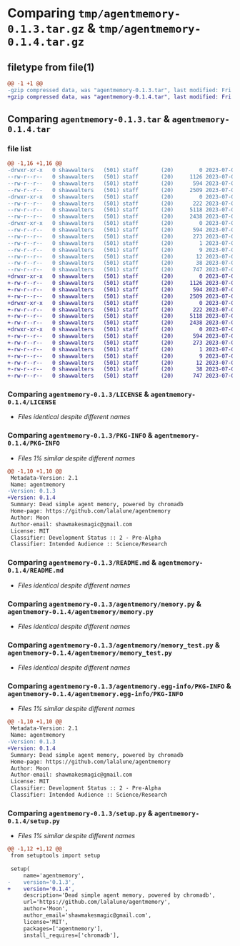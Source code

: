 # Comparing `tmp/agentmemory-0.1.3.tar.gz` & `tmp/agentmemory-0.1.4.tar.gz`

## filetype from file(1)

```diff
@@ -1 +1 @@
-gzip compressed data, was "agentmemory-0.1.3.tar", last modified: Fri Jul  7 00:00:00 2023, max compression
+gzip compressed data, was "agentmemory-0.1.4.tar", last modified: Fri Jul  7 00:00:29 2023, max compression
```

## Comparing `agentmemory-0.1.3.tar` & `agentmemory-0.1.4.tar`

### file list

```diff
@@ -1,16 +1,16 @@
-drwxr-xr-x   0 shawwalters   (501) staff       (20)        0 2023-07-07 00:00:00.110520 agentmemory-0.1.3/
--rw-r--r--   0 shawwalters   (501) staff       (20)     1126 2023-07-06 21:19:09.000000 agentmemory-0.1.3/LICENSE
--rw-r--r--   0 shawwalters   (501) staff       (20)      594 2023-07-07 00:00:00.110356 agentmemory-0.1.3/PKG-INFO
--rw-r--r--   0 shawwalters   (501) staff       (20)     2509 2023-07-06 23:56:31.000000 agentmemory-0.1.3/README.md
-drwxr-xr-x   0 shawwalters   (501) staff       (20)        0 2023-07-07 00:00:00.109340 agentmemory-0.1.3/agentmemory/
--rw-r--r--   0 shawwalters   (501) staff       (20)      222 2023-07-06 23:59:56.000000 agentmemory-0.1.3/agentmemory/__init__.py
--rw-r--r--   0 shawwalters   (501) staff       (20)     5118 2023-07-06 23:03:16.000000 agentmemory-0.1.3/agentmemory/memory.py
--rw-r--r--   0 shawwalters   (501) staff       (20)     2438 2023-07-06 23:01:34.000000 agentmemory-0.1.3/agentmemory/memory_test.py
-drwxr-xr-x   0 shawwalters   (501) staff       (20)        0 2023-07-07 00:00:00.110117 agentmemory-0.1.3/agentmemory.egg-info/
--rw-r--r--   0 shawwalters   (501) staff       (20)      594 2023-07-07 00:00:00.000000 agentmemory-0.1.3/agentmemory.egg-info/PKG-INFO
--rw-r--r--   0 shawwalters   (501) staff       (20)      273 2023-07-07 00:00:00.000000 agentmemory-0.1.3/agentmemory.egg-info/SOURCES.txt
--rw-r--r--   0 shawwalters   (501) staff       (20)        1 2023-07-07 00:00:00.000000 agentmemory-0.1.3/agentmemory.egg-info/dependency_links.txt
--rw-r--r--   0 shawwalters   (501) staff       (20)        9 2023-07-07 00:00:00.000000 agentmemory-0.1.3/agentmemory.egg-info/requires.txt
--rw-r--r--   0 shawwalters   (501) staff       (20)       12 2023-07-07 00:00:00.000000 agentmemory-0.1.3/agentmemory.egg-info/top_level.txt
--rw-r--r--   0 shawwalters   (501) staff       (20)       38 2023-07-07 00:00:00.110569 agentmemory-0.1.3/setup.cfg
--rw-r--r--   0 shawwalters   (501) staff       (20)      747 2023-07-06 23:59:56.000000 agentmemory-0.1.3/setup.py
+drwxr-xr-x   0 shawwalters   (501) staff       (20)        0 2023-07-07 00:00:29.114821 agentmemory-0.1.4/
+-rw-r--r--   0 shawwalters   (501) staff       (20)     1126 2023-07-06 21:19:09.000000 agentmemory-0.1.4/LICENSE
+-rw-r--r--   0 shawwalters   (501) staff       (20)      594 2023-07-07 00:00:29.114659 agentmemory-0.1.4/PKG-INFO
+-rw-r--r--   0 shawwalters   (501) staff       (20)     2509 2023-07-06 23:56:31.000000 agentmemory-0.1.4/README.md
+drwxr-xr-x   0 shawwalters   (501) staff       (20)        0 2023-07-07 00:00:29.113376 agentmemory-0.1.4/agentmemory/
+-rw-r--r--   0 shawwalters   (501) staff       (20)      222 2023-07-07 00:00:25.000000 agentmemory-0.1.4/agentmemory/__init__.py
+-rw-r--r--   0 shawwalters   (501) staff       (20)     5118 2023-07-06 23:03:16.000000 agentmemory-0.1.4/agentmemory/memory.py
+-rw-r--r--   0 shawwalters   (501) staff       (20)     2438 2023-07-06 23:01:34.000000 agentmemory-0.1.4/agentmemory/memory_test.py
+drwxr-xr-x   0 shawwalters   (501) staff       (20)        0 2023-07-07 00:00:29.114411 agentmemory-0.1.4/agentmemory.egg-info/
+-rw-r--r--   0 shawwalters   (501) staff       (20)      594 2023-07-07 00:00:29.000000 agentmemory-0.1.4/agentmemory.egg-info/PKG-INFO
+-rw-r--r--   0 shawwalters   (501) staff       (20)      273 2023-07-07 00:00:29.000000 agentmemory-0.1.4/agentmemory.egg-info/SOURCES.txt
+-rw-r--r--   0 shawwalters   (501) staff       (20)        1 2023-07-07 00:00:29.000000 agentmemory-0.1.4/agentmemory.egg-info/dependency_links.txt
+-rw-r--r--   0 shawwalters   (501) staff       (20)        9 2023-07-07 00:00:29.000000 agentmemory-0.1.4/agentmemory.egg-info/requires.txt
+-rw-r--r--   0 shawwalters   (501) staff       (20)       12 2023-07-07 00:00:29.000000 agentmemory-0.1.4/agentmemory.egg-info/top_level.txt
+-rw-r--r--   0 shawwalters   (501) staff       (20)       38 2023-07-07 00:00:29.114872 agentmemory-0.1.4/setup.cfg
+-rw-r--r--   0 shawwalters   (501) staff       (20)      747 2023-07-07 00:00:25.000000 agentmemory-0.1.4/setup.py
```

### Comparing `agentmemory-0.1.3/LICENSE` & `agentmemory-0.1.4/LICENSE`

 * *Files identical despite different names*

### Comparing `agentmemory-0.1.3/PKG-INFO` & `agentmemory-0.1.4/PKG-INFO`

 * *Files 1% similar despite different names*

```diff
@@ -1,10 +1,10 @@
 Metadata-Version: 2.1
 Name: agentmemory
-Version: 0.1.3
+Version: 0.1.4
 Summary: Dead simple agent memory, powered by chromadb
 Home-page: https://github.com/lalalune/agentmemory
 Author: Moon
 Author-email: shawmakesmagic@gmail.com
 License: MIT
 Classifier: Development Status :: 2 - Pre-Alpha
 Classifier: Intended Audience :: Science/Research
```

### Comparing `agentmemory-0.1.3/README.md` & `agentmemory-0.1.4/README.md`

 * *Files identical despite different names*

### Comparing `agentmemory-0.1.3/agentmemory/memory.py` & `agentmemory-0.1.4/agentmemory/memory.py`

 * *Files identical despite different names*

### Comparing `agentmemory-0.1.3/agentmemory/memory_test.py` & `agentmemory-0.1.4/agentmemory/memory_test.py`

 * *Files identical despite different names*

### Comparing `agentmemory-0.1.3/agentmemory.egg-info/PKG-INFO` & `agentmemory-0.1.4/agentmemory.egg-info/PKG-INFO`

 * *Files 1% similar despite different names*

```diff
@@ -1,10 +1,10 @@
 Metadata-Version: 2.1
 Name: agentmemory
-Version: 0.1.3
+Version: 0.1.4
 Summary: Dead simple agent memory, powered by chromadb
 Home-page: https://github.com/lalalune/agentmemory
 Author: Moon
 Author-email: shawmakesmagic@gmail.com
 License: MIT
 Classifier: Development Status :: 2 - Pre-Alpha
 Classifier: Intended Audience :: Science/Research
```

### Comparing `agentmemory-0.1.3/setup.py` & `agentmemory-0.1.4/setup.py`

 * *Files 1% similar despite different names*

```diff
@@ -1,12 +1,12 @@
 from setuptools import setup
 
 setup(
     name='agentmemory',
-    version='0.1.3',
+    version='0.1.4',
     description='Dead simple agent memory, powered by chromadb',
     url='https://github.com/lalalune/agentmemory',
     author='Moon',
     author_email='shawmakesmagic@gmail.com',
     license='MIT',
     packages=['agentmemory'],
     install_requires=['chromadb'],
```

